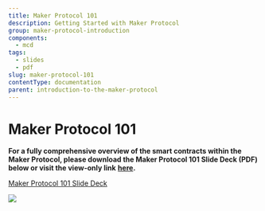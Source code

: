 ```yaml
---
title: Maker Protocol 101
description: Getting Started with Maker Protocol
group: maker-protocol-introduction
components:
  - mcd
tags:
  - slides
  - pdf
slug: maker-protocol-101
contentType: documentation
parent: introduction-to-the-maker-protocol
---
```


# Maker Protocol 101

**For a fully comprehensive overview of the smart contracts within the Maker Protocol, please download the Maker Protocol 101 Slide Deck (PDF) below or visit the view-only link** [**here**](https://drive.google.com/file/d/1bEOlNk2xUXgwy0I_UlB_8tPPZ8mH1gy9/view?usp=sharing)**.**

[Maker Protocol 101 Slide Deck](/images/documentation/maker_protocol_101-2.pdf)

![](/images/documentation/screen-shot-2019-11-17-at-11.24.44-pm.png)
